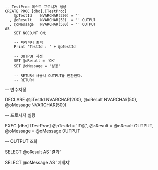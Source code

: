     -- TestProc 테스트 프로시저 생성 
    CREATE PROC [dbo].[TestProc]
        @pTestId    NVARCHAR(200) = ''
      , @oResult    NVARCHAR(50)  = '' OUTPUT
      , @oMessage   NVARCHAR(500) = '' OUTPUT
    AS
    	SET NOCOUNT ON;
    
    	-- 파라미터 출력
    	Print 'TestId : ' + @pTestId
    
    	-- OUTPUT 지정
    	SET @oResult = 'OK'
    	SET @oMessage = '성공'
       
    	-- RETURN 사용시 OUTPUT를 반환한다.
    	-- RETURN



 -- 변수지정
 
DECLARE @pTestId NVARCHAR(200), @oResult NVARCHAR(50), @oMessage NVARCHAR(500)

-- 프로시저 실행

EXEC [dbo].[TestProc] @pTestId = 'ID값', @oResult = @oResult OUTPUT, @oMessage = @oMessage OUTPUT

-- OUTPUT 조회

SELECT @oResult AS '결과'

SELECT @oMessage AS '메세지'
